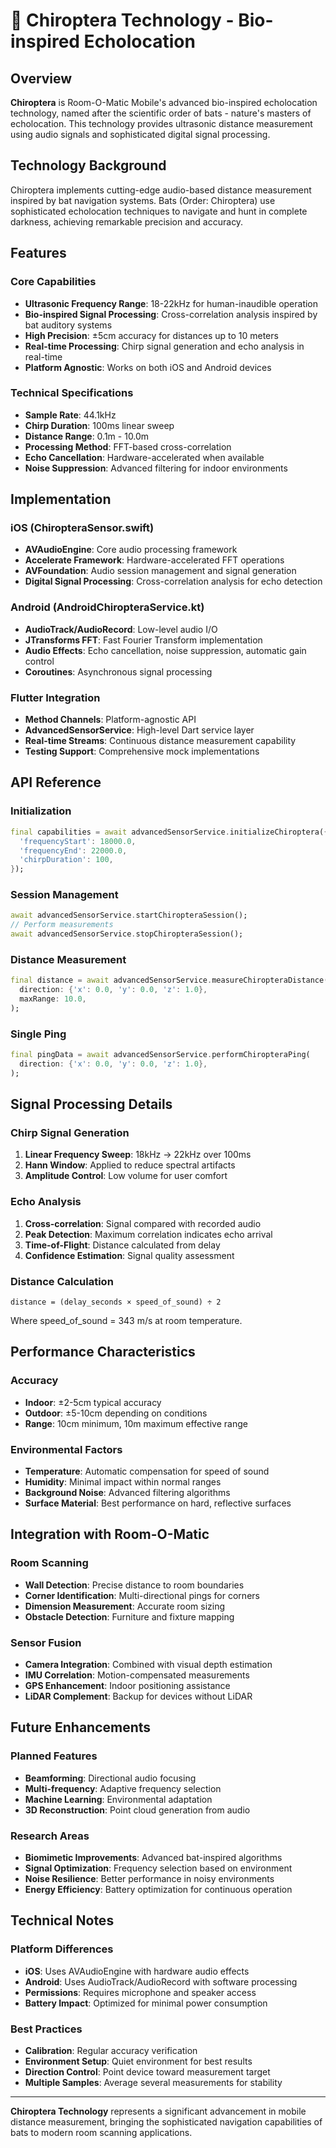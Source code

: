 # 🦇 Chiroptera Technology - Bio-inspired Echolocation

## Overview

**Chiroptera** is Room-O-Matic Mobile's advanced bio-inspired echolocation technology, named after the scientific order of bats - nature's masters of echolocation. This technology provides ultrasonic distance measurement using audio signals and sophisticated digital signal processing.

## Technology Background

Chiroptera implements cutting-edge audio-based distance measurement inspired by bat navigation systems. Bats (Order: Chiroptera) use sophisticated echolocation techniques to navigate and hunt in complete darkness, achieving remarkable precision and accuracy.

## Features

### Core Capabilities
- **Ultrasonic Frequency Range**: 18-22kHz for human-inaudible operation
- **Bio-inspired Signal Processing**: Cross-correlation analysis inspired by bat auditory systems
- **High Precision**: ±5cm accuracy for distances up to 10 meters
- **Real-time Processing**: Chirp signal generation and echo analysis in real-time
- **Platform Agnostic**: Works on both iOS and Android devices

### Technical Specifications
- **Sample Rate**: 44.1kHz
- **Chirp Duration**: 100ms linear sweep
- **Distance Range**: 0.1m - 10.0m
- **Processing Method**: FFT-based cross-correlation
- **Echo Cancellation**: Hardware-accelerated when available
- **Noise Suppression**: Advanced filtering for indoor environments

## Implementation

### iOS (ChiropteraSensor.swift)
- **AVAudioEngine**: Core audio processing framework
- **Accelerate Framework**: Hardware-accelerated FFT operations
- **AVFoundation**: Audio session management and signal generation
- **Digital Signal Processing**: Cross-correlation analysis for echo detection

### Android (AndroidChiropteraService.kt)
- **AudioTrack/AudioRecord**: Low-level audio I/O
- **JTransforms FFT**: Fast Fourier Transform implementation
- **Audio Effects**: Echo cancellation, noise suppression, automatic gain control
- **Coroutines**: Asynchronous signal processing

### Flutter Integration
- **Method Channels**: Platform-agnostic API
- **AdvancedSensorService**: High-level Dart service layer
- **Real-time Streams**: Continuous distance measurement capability
- **Testing Support**: Comprehensive mock implementations

## API Reference

### Initialization
```dart
final capabilities = await advancedSensorService.initializeChiroptera({
  'frequencyStart': 18000.0,
  'frequencyEnd': 22000.0,
  'chirpDuration': 100,
});
```

### Session Management
```dart
await advancedSensorService.startChiropteraSession();
// Perform measurements
await advancedSensorService.stopChiropteraSession();
```

### Distance Measurement
```dart
final distance = await advancedSensorService.measureChiropteraDistance(
  direction: {'x': 0.0, 'y': 0.0, 'z': 1.0},
  maxRange: 10.0,
);
```

### Single Ping
```dart
final pingData = await advancedSensorService.performChiropteraPing(
  direction: {'x': 0.0, 'y': 0.0, 'z': 1.0},
);
```

## Signal Processing Details

### Chirp Signal Generation
1. **Linear Frequency Sweep**: 18kHz → 22kHz over 100ms
2. **Hann Window**: Applied to reduce spectral artifacts
3. **Amplitude Control**: Low volume for user comfort

### Echo Analysis
1. **Cross-correlation**: Signal compared with recorded audio
2. **Peak Detection**: Maximum correlation indicates echo arrival
3. **Time-of-Flight**: Distance calculated from delay
4. **Confidence Estimation**: Signal quality assessment

### Distance Calculation
```
distance = (delay_seconds × speed_of_sound) ÷ 2
```
Where speed_of_sound = 343 m/s at room temperature.

## Performance Characteristics

### Accuracy
- **Indoor**: ±2-5cm typical accuracy
- **Outdoor**: ±5-10cm depending on conditions
- **Range**: 10cm minimum, 10m maximum effective range

### Environmental Factors
- **Temperature**: Automatic compensation for speed of sound
- **Humidity**: Minimal impact within normal ranges
- **Background Noise**: Advanced filtering algorithms
- **Surface Material**: Best performance on hard, reflective surfaces

## Integration with Room-O-Matic

### Room Scanning
- **Wall Detection**: Precise distance to room boundaries
- **Corner Identification**: Multi-directional pings for corners
- **Dimension Measurement**: Accurate room sizing
- **Obstacle Detection**: Furniture and fixture mapping

### Sensor Fusion
- **Camera Integration**: Combined with visual depth estimation
- **IMU Correlation**: Motion-compensated measurements
- **GPS Enhancement**: Indoor positioning assistance
- **LiDAR Complement**: Backup for devices without LiDAR

## Future Enhancements

### Planned Features
- **Beamforming**: Directional audio focusing
- **Multi-frequency**: Adaptive frequency selection
- **Machine Learning**: Environmental adaptation
- **3D Reconstruction**: Point cloud generation from audio

### Research Areas
- **Biomimetic Improvements**: Advanced bat-inspired algorithms
- **Signal Optimization**: Frequency selection based on environment
- **Noise Resilience**: Better performance in noisy environments
- **Energy Efficiency**: Battery optimization for continuous operation

## Technical Notes

### Platform Differences
- **iOS**: Uses AVAudioEngine with hardware audio effects
- **Android**: Uses AudioTrack/AudioRecord with software processing
- **Permissions**: Requires microphone and speaker access
- **Battery Impact**: Optimized for minimal power consumption

### Best Practices
- **Calibration**: Regular accuracy verification
- **Environment Setup**: Quiet environment for best results
- **Direction Control**: Point device toward measurement target
- **Multiple Samples**: Average several measurements for stability

---

**Chiroptera Technology** represents a significant advancement in mobile distance measurement, bringing the sophisticated navigation capabilities of bats to modern room scanning applications.
